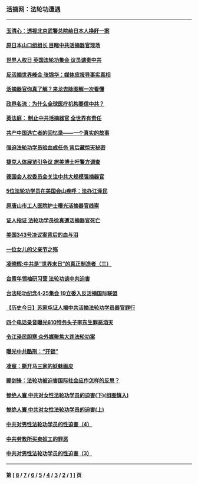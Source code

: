 ### 活摘网：法轮功遭遇
---
#### [玉清心：透视北京武警总院给日本人换肝一案](../../pages/nf5881/n13771978.md?11090430) 
#### [原日本山口组组长 目睹中共活摘器官现场](../../pages/nf5881/n13767360.md?11090430) 
#### [世界人权日 英国法轮功集会 议员谴责中共](../../pages/nf5881/n13431763.md?11090430) 
#### [反活摘世界峰会 张锦华：媒体应报导事实真相](../../pages/nf5881/n13278502.md?11090430) 
#### [活摘器官你真了解？来龙去脉图解一次看懂](../../pages/nf5881/n13013820.md?11090430) 
#### [政界名流：为什么全球医疗机构要信中共？](../../pages/nf5881/n11945479.md?11090430) 
#### [英法庭： 制止中共活摘器官 全世界有责任](../../pages/nf5881/n11330691.md?11090430) 
#### [共产中国逃亡者的回忆录——一个真实的故事](../../pages/nf5881/n10918649.md?11090430) 
#### [强迫法轮功学员验血成任务 背后藏惊天秘密](../../pages/nf5881/n4252384.md?11090430) 
#### [捷克人体展览引争议 旅美博士吁警方调查](../../pages/nf5881/n9429187.md?11090430) 
#### [德国会人权委员会关注中共大规模强摘器官](../../pages/nf5881/n8418950.md?11090430) 
#### [5位法轮功学员在美国会山疾呼：法办江泽民](../../pages/nf5881/n8101519.md?11090430) 
#### [原唐山市工人医院护士曝光活摘器官线索](../../pages/nf5881/n8076384.md?11090430) 
#### [证人指证 法轮功学员徐真遭活摘器官死亡](../../pages/nf5881/n8042467.md?11090430) 
#### [美国343号决议案背后的血与泪](../../pages/nf5881/n8020684.md?11090430) 
#### [一位女儿的父亲节之殇](../../pages/nf5881/n8014122.md?11090430) 
#### [凌晓辉:中共是“世界末日”的真正制造者（三）](../../pages/nf5881/n4210333.md?11090430) 
#### [台青年领袖研习营 法轮功谈中共迫害](../../pages/nf5881/n4141857.md?11090430) 
#### [台法轮功纪念4‧25集会 19立委入反活摘国际联盟](../../pages/nf5881/n4141821.md?11090430) 
#### [【历史今日】苏家屯证人揭中共活摘法轮功学员器官罪行](../../pages/nf5881/n4135912.md?11090430) 
#### [四个电话录音曝光610特务头子李东生罪恶滔天](../../pages/nf5881/n4040060.md?11090430) 
#### [令江泽民胆寒 众外媒聚焦大连法轮功案](../../pages/nf5881/n3932671.md?11090430) 
#### [曝光中共酷刑：“开锁”](../../pages/nf5881/n3889373.md?11090430) 
#### [凌宸：撕开马三家的妖魅画皮](../../pages/nf5881/n3849369.md?11090430) 
#### [郦剑锋：法轮功被迫害国际社会应作怎样的反思？](../../pages/nf5881/n3824560.md?11090430) 
#### [惨绝人寰 中共对女性法轮功学员的迫害(下)(组图慎入)](../../pages/nf5881/n3816285.md?11090430) 
#### [惨绝人寰 中共对女性法轮功学员的迫害(上)](../../pages/nf5881/n3815374.md?11090430) 
#### [中共对男性法轮功学员的性迫害（4）](../../pages/nf5881/n3769144.md?11090430) 
#### [中共劳教所买卖奴工的罪恶](../../pages/nf5881/n3769378.md?11090430) 
#### [中共对男性法轮功学员的性迫害（3）](../../pages/nf5881/n3768231.md?11090430) 

---
#### 第 [ [8](./8.md?11090430) / [7](./7.md?11090430) / [6](./6.md?11090430) / [5](./5.md?11090430) / [4](./4.md?11090430) / [3](./3.md?11090430) / [2](./2.md?11090430) / [1](./1.md?11090430) ] 页
